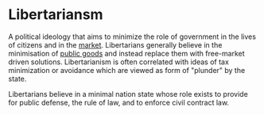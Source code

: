 # Libertariansm
A political ideology that aims to minimize the role of government in the lives of citizens and in the [market](../market.md).  Libertarians generally believe in the minimisation of [public goods](../public-goods-problem.md) and instead replace them with free-market driven solutions. Libertarianism is often correlated with ideas of tax minimization or avoidance which are viewed as form of "plunder" by the state.

Libertarians believe in a minimal nation state whose role exists to provide for public defense, the rule of law, and to enforce civil contract law.